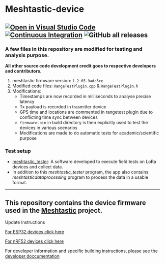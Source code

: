 # Meshtastic-device
[![Open in Visual Studio Code](https://open.vscode.dev/badges/open-in-vscode.svg)](https://open.vscode.dev/meshtastic/Meshtastic-device)
[![Continuous Integration](https://github.com/meshtastic/Meshtastic-device/actions/workflows/main.yml/badge.svg)](https://github.com/meshtastic/Meshtastic-device/actions/workflows/main.yml)
![GitHub all releases](https://img.shields.io/github/downloads/meshtastic/meshtastic-device/total)
---
### A few files in this repository are modified for testing and analysis purpose.

**All other source code development credit goes to respective developers and contributors.**
1. meshtastic firmware version: `1.2.65.0adc5ce`
2. Modified code files: `RangeTestPlugin.cpp` & `RangeTestPlugin.h`
3. Modifications:
    - Timestamps are now recorded in milliseconds to analyse precise latency
    - Tx payload is recorded in trasmitter device 
    - GPS time and locations are commented in rangetest plugin due to conflicting time sync between devices
    - `firmware.bin` in build directory is then explicitly used to test the devices in various scenarios
    - Modifications are made to do automatic tests for academic/scientific purpose

### Test setup
- [meshtastic_tester](https://github.com/yashfafola/Meshtastic-Data-Processing): A software developed to execute field tests on LoRa devices and collect data.
- In addition to this *meshtastic_tester* program, the app also contains *meshtasticdataprocessing* program to process the data in a usable format.
---

## This repository contains the device firmware used in the [Meshtastic](https://meshtastic.org) project.

Update Instructions

[For ESP32 devices click here](https://meshtastic.org/docs/getting-started/flashing-esp32)

[For nRF52 devices click here](https://meshtastic.org/docs/getting-started/flashing-nrf52)

For developer information and specific building instructions, please see the [developer doccumentation](https://meshtastic.org/docs/developers)
